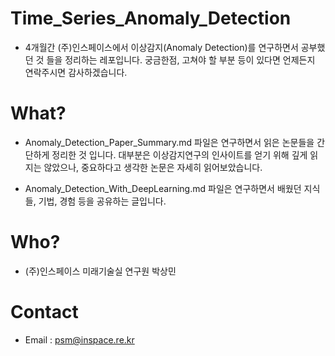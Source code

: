 # Time_Series_Anomaly_Detection

* 4개월간 (주)인스페이스에서 이상감지(Anomaly Detection)를 연구하면서 공부했던 것 들을 정리하는 레포입니다. 궁금한점, 고쳐야 할 부분 등이 있다면 언제든지 연락주시면 감사하겠습니다.

# What?

* Anomaly_Detection_Paper_Summary.md 파일은 연구하면서 읽은 논문들을 간단하게 정리한 것 입니다. 대부분은 이상감지연구의 인사이트를 얻기 위해 깊게 읽지는 않았으나, 중요하다고 생각한 논문은 자세히 읽어보았습니다.

* Anomaly_Detection_With_DeepLearning.md 파일은 연구하면서 배웠던 지식들, 기법, 경험 등을 공유하는 글입니다. 

# Who?

* (주)인스페이스 미래기술실 연구원 박상민

# Contact 

* Email : psm@inspace.re.kr
